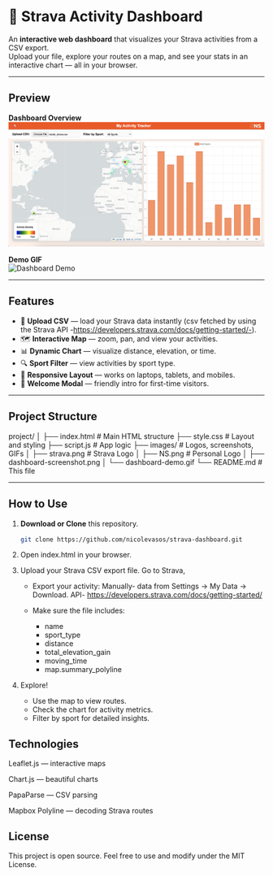 # 🏃 Strava Activity Dashboard

An **interactive web dashboard** that visualizes your Strava activities from a CSV export.  
Upload your file, explore your routes on a map, and see your stats in an interactive chart — all in your browser.

---

## Preview

**Dashboard Overview**  
![Dashboard Screenshot](images/dashboard-screenshot.png)

**Demo GIF**  
![Dashboard Demo](images/dashboard-demo.gif)

---

## Features
- 📂 **Upload CSV** — load your Strava data instantly (csv fetched by using the Strava API -https://developers.strava.com/docs/getting-started/-).
- 🗺 **Interactive Map** — zoom, pan, and view your activities.
- 📊 **Dynamic Chart** — visualize distance, elevation, or time.
- 🔍 **Sport Filter** — view activities by sport type.
- 📱 **Responsive Layout** — works on laptops, tablets, and mobiles.
- 💬 **Welcome Modal** — friendly intro for first-time visitors.

---

## Project Structure
project/
│
├── index.html # Main HTML structure
├── style.css # Layout and styling
├── script.js # App logic 
├── images/ # Logos, screenshots, GIFs
│ ├── strava.png # Strava Logo
│ ├── NS.png # Personal Logo
│ ├── dashboard-screenshot.png
│ └── dashboard-demo.gif
└── README.md # This file

---

## How to Use

1. **Download or Clone** this repository.
   ```bash
   git clone https://github.com/nicolevasos/strava-dashboard.git

2. Open index.html in your browser.

3. Upload your Strava CSV export file.
  Go to Strava,
   - Export your activity:
     Manually- data from Settings → My Data → Download.
     API- https://developers.strava.com/docs/getting-started/

   - Make sure the file includes:
     - name
     - sport_type
     - distance
     - total_elevation_gain
     - moving_time
     - map.summary_polyline
  4. Explore!
     - Use the map to view routes.
     - Check the chart for activity metrics.
     - Filter by sport for detailed insights.
    
## Technologies

Leaflet.js — interactive maps

Chart.js — beautiful charts

PapaParse — CSV parsing

Mapbox Polyline — decoding Strava routes

## License

This project is open source.
Feel free to use and modify under the MIT License.


